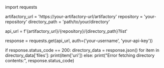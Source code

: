 import requests

artifactory_url = 'https://your-artifactory-url/artifactory'
repository = 'your-repository'
directory_path = 'path/to/your/directory'

api_url = f'{artifactory_url}/{repository}/{directory_path}?list'

response = requests.get(api_url, auth=('your-username', 'your-api-key'))

if response.status_code == 200:
    directory_data = response.json()
    for item in directory_data['files']:
        print(item['uri'])
else:
    print("Error fetching directory contents:", response.status_code)
